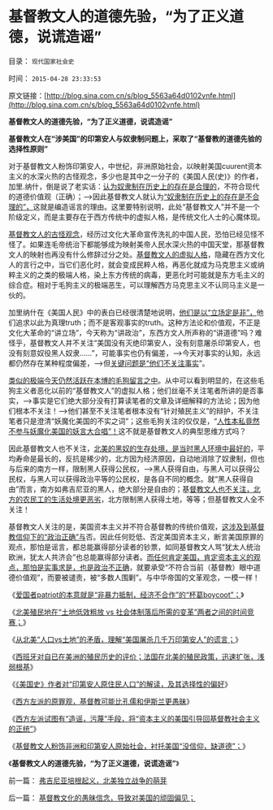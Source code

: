 # 基督教文人的道德先验，“为了正义道德，说谎造谣”

目录： `现代国家社会史` 

时间： `2015-04-28 23:33:53` 

原文链接：[http://blog.sina.com.cn/s/blog_5563a64d0102vnfe.html](http://blog.sina.com.cn/s/blog_5563a64d0102vnfe.html)

**基督教文人的道德先验，“为了正义道德，说谎造谣”**

**基督教文人在“涉美国”的印第安人与奴隶制问题上，采取了“基督教的道德先验的选择性原则”**

对于基督教文人粉饰印第安人，中世纪，非洲原始社会，以映射美国cuurent资本主义的水深火热的古怪观念，多少也是其中之一分子的《美国人民(史)》的作者，加里.纳什，倒是说了老实话：[认为奴隶制在历史上的存在是合理的](../../../2011/3/28/市场崩溃通向奴役之路的正反馈.md)，不符合现代的道德价值观（正确）；——>因此基督教文人就认为[“奴隶制在历史上的存在是不合理的”，](../../../2013/3/18/拒绝对任何人妖魔化，我们只支持真实客观！.md)这就是编造谣言的理由。这里要特别说明，此处“基督教文人”并不是一个阶级定义，而是主要存在于西方传统中的虚拟人格，是传统文化人士的心魔体现。

[基督教文人的古怪观念](../../../2012/3/26/东方民众缺乏对西方社会的了解.md)，经历过文化大革命宣传洗礼的中国人民，恐怕已经见怪不怪了。如果连毛帝统治下都能够成为映射美帝人民水深火热的中国天堂，那基督教文人的映射也再没有什么修辞过分之处。[基督教文人的虚拟人格](http://darthvad.blog.163.com/blog/static/53399470201411311828278/)，隐藏在西方文化人的言行之中，当它们恶化时，就会变成民粹人格，再恶化就成为马克思主义或纳粹主义的之类的极端人格，染上东方传统的病毒，更恶化时可能就是东方毛主义的综合症。相对于毛狗主义的极端恶生，可以理解西方马克思主义不认同马主义是一伙的。

加里纳什在《美国人民》中的表白已经很清楚地说明，[他们是以“立场定是非”，](../../../2009/8/21/道德治国之阶级成分决定利益立场论.md)他们追求以此为真理truth；而不是客观事实的truth。这种方法论和价值观，不正是文化大革命的“讲立场”，今天称为“讲政治”，东西方文人所声称的“讲道德”吗？难怪乎，基督教文人并不关注“美国没有灭绝印第安人，没有刻意屠杀印第安人，也没有刻意奴役黑人奴隶……”，可能事实也仍有偏差，——>今天对事实的认知，永远都仍然存在某种程度偏差，——>但[关键问题是“他们不关注事实](../../../2015/4/22/从北美“人口vs土地”矛盾，理解“美国屠杀几千万印第安人”的谎言；.md)”。

[类似的极端今天仍然活跃在本博的毛狗留言之中](../../../2010/5/27/网络可以接触赤裸裸的恶性人格.md)。从中可以看到明显的，在这些毛狗主义者恶化以前的“基督教文人”的虚拟人格；他们丝毫不关注笔者所讲的是否事实，——>事实是它们绝大部分没有打算读笔者的文章及详细解释的方法论；因为他们根本不关注！——>他们甚至不关注笔者根本没有“针对殖民主义”的辩护，不关注笔者只是澄清“妖魔化美国的不实之词”；这些毛狗关注的仅仅是，“[人性本私竟然不参与妖魔化美国的妖言大合唱”！](../../../2011/1/19/“不妖魔化美国的是被美国收买的”.md)这不就是基督教文人的典型思维方式吗？

因此基督教文人也不关注，[北美的黑奴的生存处境，是当时黑人环境中最好的](../../../2011/5/6/黑奴贸易，美国不是主角.md)，平均寿命是最长的，反抗是稀少的，北方因为经济原因，自动地消除了奴隶制，但也与后来的南方一样，限制黑人获得公民权，——>黑人获得自由，与黑人可以获得公民权，与黑人可以获得政治平等的公民权，是各自不同的概念。就“黑人获得自由”而言，南方如弗吉尼亚的黑人，绝大部分是自由的；基[督教文人也不关注，北方的农民工的生活处境更恶劣](../../../2011/5/23/为什么美国南方会形成黑奴植棉业？.md)，北方限制黑人获得土地，等等；但基督教文人全不关注！

基督教文人关注的是，美国资本主义并不符合基督教的传统价值观，[这涉及到基督教信仰下的“政治正确”与](../../../2014/1/21/基督教在全世界都是相当左倾的群体，梵蒂冈的马克思主义宣言.md)否。因此任何贬低、否定美国资本主义，断言美国原罪的观点，那怕是谣言，都总能赢得部分读者的钞票，如同基督教文人骂“犹太人统治欧洲，犹太人共济会”也总能赢得部分读者。[而任何肯定美国，肯定资本主义的观点，那怕是实事求是，也是政治不正确](../../../2014/5/22/忽悠了左棍的百度与谷歌的区别，妖魔化美国和扣帽子的自由.md)，就要承受“不符合当前（基督教）眼中道德价值观”，而要被谴责，被“多数人围剿”。与中华帝国的文革观念，一模一样！

《[爱国者patriot的本意就是“非暴力抵制，经济不合作”的“杯葛boycoot”；](../../../2015/4/20/北美如何从英国的忠实臣民，步步走向独立和战争.md)》

《[北美殖民地在“土地低效粗放
vs 社会体制落后所需的变革”两者之间的时间竞赛；](../../../2015/4/21/北美殖民地及美国早期经济制度落后，导致“土地刚需”的领土扩张.md)》

《[从北美“人口vs土地”的矛盾，理解“美国屠杀几千万印第安人”的谎言；](../../../2015/4/22/从北美“人口vs土地”矛盾，理解“美国屠杀几千万印第安人”的谎言；.md)》

《[西班牙对自已在美洲的殖民历史的评价；法国在北美的殖民政策，迅速扩张，浅弱根基](../../../2015/4/23/天主教反思殖民主义的批评和自我批评.md)》

《[《美国史》作者对“印第安人原住民人口”的解读，及其选择性的偏好](../../../2015/4/24/美国历史教科书的作者对“印第安人原住民人口”的解读.md)》

《[西方左派的原罪观，基督教可能比孔儒和伊斯兰更愚昧](../../../2015/4/25/西方左派的原罪观，基督教可能比孔儒和伊斯兰更愚昧；.md)》

《[西方左派试图有“造谣，污蔑”手段，将“资本主义的美国引导回基督教社会主义的正统”](../../../2015/4/26/基督教文化的愚昧信念，导致对美国的顽固偏见；.md)》

《[基督教文人粉饰非洲和印第安人原始社会，衬托美国“没信仰，缺道德”；](../../../2015/4/27/基督教文人粉饰原始社会，衬托美国“没信仰，缺道德”；.md)》

《**基督教文人的道德先验，“为了正义道德，说谎造谣”**》

前一篇： [弗吉尼亚培根起义，北美独立战争的萌芽](../../../2015/5/2/弗吉尼亚培根起义，北美独立战争的萌芽.md)

后一篇： [基督教文化的愚昧信念，导致对美国的顽固偏见；](../../../2015/4/26/基督教文化的愚昧信念，导致对美国的顽固偏见；.md)

